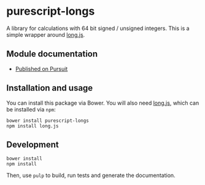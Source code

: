 # purescript-longs

A library for calculations with 64 bit signed / unsigned integers.
This is a simple wrapper around [long.js](https://github.com/dcodeIO/long.js).

## Module documentation

- [Published on Pursuit](http://pursuit.purescript.org/packages/purescript-longs/)

## Installation and usage

You can install this package via Bower. You will also need [long.js](https://github.com/dcodeIO/long.js), which can be installed via `npm`:

```
bower install purescript-longs
npm install long.js
```

## Development

```
bower install
npm install
```

Then, use `pulp` to build, run tests and generate the documentation.
